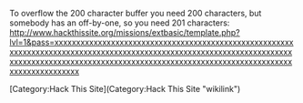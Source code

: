 To overflow the 200 character buffer you need 200 characters, but
somebody has an off-by-one, so you need 201 characters:
<http://www.hackthissite.org/missions/extbasic/template.php?lvl=1&pass=xxxxxxxxxxxxxxxxxxxxxxxxxxxxxxxxxxxxxxxxxxxxxxxxxxxxxxxxxxxxxxxxxxxxxxxxxxxxxxxxxxxxxxxxxxxxxxxxxxxxxxxxxxxxxxxxxxxxxxxxxxxxxxxxxxxxxxxxxxxxxxxxxxxxxxxxxxxxxxxxxxxxxxxxxxxxxxxxxxxxxxxxxxxxxxxxxxxxxxxxx>

[Category:Hack This Site](Category:Hack This Site "wikilink")
